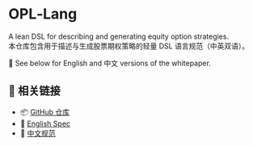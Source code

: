# OPL‑Lang

A lean DSL for describing and generating equity option strategies.  
本仓库包含用于描述与生成股票期权策略的轻量 DSL 语言规范（中英双语）。

📘 See below for English and 中文 versions of the whitepaper.

## 🔗 相关链接

- 📦 [GitHub 仓库](https://github.com/你/opl-lang)
- 📘 [English Spec](opl-lang-spec-en-v1.0.0-rc2.md)
- 📙 [中文规范](opl-lang-spec-zh-v1.0.0-rc2.md)
